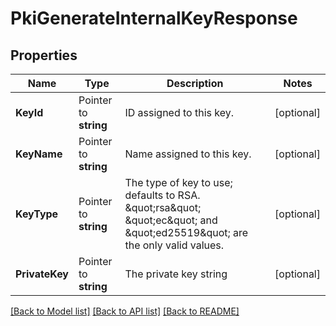 # PkiGenerateInternalKeyResponse


## Properties

Name | Type | Description | Notes
------------ | ------------- | ------------- | -------------
**KeyId** | Pointer to **string** | ID assigned to this key. | [optional] 
**KeyName** | Pointer to **string** | Name assigned to this key. | [optional] 
**KeyType** | Pointer to **string** | The type of key to use; defaults to RSA. \&quot;rsa\&quot; \&quot;ec\&quot; and \&quot;ed25519\&quot; are the only valid values. | [optional] 
**PrivateKey** | Pointer to **string** | The private key string | [optional] 





[[Back to Model list]](../README.md#documentation-for-models) [[Back to API list]](../README.md#documentation-for-api-endpoints) [[Back to README]](../README.md)


